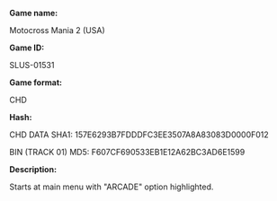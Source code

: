 **Game name:**

Motocross Mania 2 (USA)

**Game ID:**

SLUS-01531

**Game format:**

CHD

**Hash:**

CHD DATA SHA1: 157E6293B7FDDDFC3EE3507A8A83083D0000F012

BIN (TRACK 01) MD5: F607CF690533EB1E12A62BC3AD6E1599

**Description:**

Starts at main menu with "ARCADE" option highlighted.
